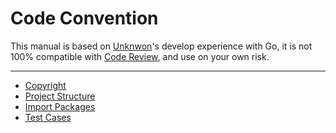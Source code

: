 # Code Convention

This manual is based on [Unknwon](https://github.com/Unknwon)'s develop experience with Go, it is not 100% compatible with [Code Review](https://code.google.com/p/go-wiki/wiki/CodeReviewComments), and use on your own risk.

-----

- [Copyright](copyright.md)
- [Project Structure](project_structure.md)
- [Import Packages](import_packages.md)
- [Test Cases](test_case.md)
